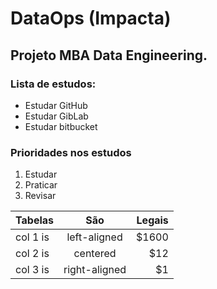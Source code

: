 # DataOps (Impacta)
## Projeto MBA Data Engineering.

### Lista de estudos:
- Estudar GitHub
- Estudar GibLab
- Estudar bitbucket

### Prioridades nos estudos
1. Estudar
2. Praticar
3. Revisar



| Tabelas  |      São      |  Legais |
|----------|:-------------:|------:|
| col 1 is |  left-aligned | $1600 |
| col 2 is |    centered   |   $12 |
| col 3 is | right-aligned |    $1 |
